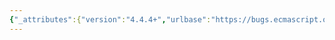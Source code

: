 ```yaml
---
{"_attributes":{"version":"4.4.4+","urlbase":"https://bugs.ecmascript.org/","maintainer":"dherman@mozilla.com"},"bug":{"bug_id":1486,"creation_ts":"2013-05-14 21:47:00 -0700","short_desc":"Runtime Semantics: YieldExpression lacks Type(...) check rhs","delta_ts":"2013-07-15 17:04:02 -0700","product":"Draft for 6th Edition","component":"technical issue","version":"Rev 15: May 14, 2013 Draft","rep_platform":"All","op_sys":"All","bug_status":"RESOLVED","resolution":"FIXED","priority":"Normal","bug_severity":"enhancement","everconfirmed":true,"reporter":{"uid":"utatane.tea","name":"Yusuke Suzuki"},"assigned_to":{"uid":"allen","name":"Allen Wirfs-Brock"},"long_desc":[{"commentid":4014,"comment_count":0,"who":{"uid":"utatane.tea","name":"Yusuke Suzuki"},"bug_when":"2013-05-14 21:47:54 -0700","thetext":"step 4-a\n> If Type(value) is not then throw a TypeError exception.\n\nI think it should be\n\n> If Type(value) is not Object then throw a TypeError exception.\n\nand\n\nstep 4-d\n\n> If Type(iterator) is not then throw a TypeError exception.\n\nI think it should be also\n\n> If Type(iterator) is not Object then throw a TypeError exception."},{"commentid":4323,"comment_count":1,"who":{"uid":"allen","name":"Allen Wirfs-Brock"},"bug_when":"2013-06-24 17:04:57 -0700","thetext":"fixed in rev16 editor's draft"},{"commentid":4471,"comment_count":2,"who":{"uid":"allen","name":"Allen Wirfs-Brock"},"bug_when":"2013-07-15 17:04:02 -0700","thetext":"fixed in rev16 draft.  July 15, 2013"}]}}
---
```

